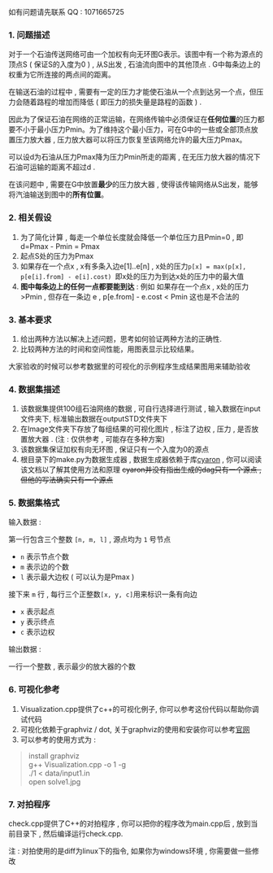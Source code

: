 如有问题请先联系 QQ : 1071665725

### 1. 问题描述

对于一个石油传送网络可由一个加权有向无环图G表示。该图中有一个称为源点的顶点S ( 保证S的入度为0 ) , 从S出发 , 石油流向图中的其他顶点 . G中每条边上的权重为它所连接的两点间的距离。

在输送石油的过程中 , 需要有一定的压力才能使石油从一个点到达另一个点，但压力会随着路程的增加而降低 ( 即压力的损失量是路程的函数 ) . 

因此为了保证石油在网络的正常运输，在网络传输中必须保证在**任何位置**的压力都要不小于最小压力Pmin。为了维持这个最小压力，可在G中的一些或全部顶点放置压力放大器 , 压力放大器可以将压力恢复至该网络允许的最大压力Pmax。

可以设d为石油从压力Pmax降为压力Pmin所走的距离 , 在无压力放大器的情况下石油可运输的距离不超过d . 

在该问题中 , 需要在G中放置**最少**的压力放大器 , 使得该传输网络从S出发，能够将汽油输送到图中的**所有位置**。

### 2. 相关假设

1. 为了简化计算 , 每走一个单位长度就会降低一个单位压力且Pmin=0 , 即d=Pmax - Pmin = Pmax
2. 起点S处的压力为Pmax
3. 如果存在一个点x , x有多条入边e[1]..e[n] , x处的压力`p[x] = max(p[x], p[e[i].from] - e[i].cost) `即x处的压力为到达x处的压力中的最大值 
4. **图中每条边上的任何一点都要能到达** : 例如 如果存在一个点x ,  x处的压力>Pmin , 但存在一条边 e , p[e.from] - e.cost < Pmin 这也是不合法的

### 3. 基本要求 

1. 给出两种方法以解决上述问题，思考如何验证两种方法的正确性.
4. 比较两种方法的时间和空间性能，用图表显示比较结果。

大家验收的时候可以参考数据里的可视化的示例程序生成结果图用来辅助验收

### 4. 数据集描述

1. 该数据集提供100组石油网络的数据 , 可自行选择进行测试 , 输入数据在input文件夹下, 标准输出数据在outputSTD文件夹下
2. 在Image文件夹下存放了每组结果的可视化图片 , 标注了边权 , 压力 , 是否放置放大器  .  (注 : 仅供参考 , 可能存在多种方案)
3. 该数据集保证加权有向无环图 , 保证只有一个入度为0的源点
4. 根目录下的make.py为数据生成器 , 数据生成器依赖于库[cyaron](https://github.com/luogu-dev/cyaron/wiki) , 你可以阅读该文档以了解其使用方法和原理 ~~cyaron并没有指出生成的dag只有一个源点 , 但他的写法确实只有一个源点~~

### 5. 数据集格式

输入数据 : 

第一行包含三个整数 `[n, m, l]` , 源点均为 ` 1 ` 号节点

-  ` n ` 表示节点个数
-  ` m ` 表示边的个数
-  ` l ` 表示最大边权 ( 可以认为是Pmax )

接下来 ` m ` 行 , 每行三个正整数`[x, y, c]`用来标识一条有向边
-  ` x ` 表示起点
-  ` y ` 表示终点
-  ` c ` 表示边权

输出数据 : 

一行一个整数 , 表示最少的放大器的个数

### 6. 可视化参考

1. Visualization.cpp提供了c++的可视化例子, 你可以参考这份代码以帮助你调试代码
2. 可视化依赖于graphviz / dot, 关于graphviz的使用和安装你可以参考[官网](http://www.graphviz.org/)
3. 可以参考的使用方式为 :
> install graphviz  
> g++ Visualization.cpp -o 1 -g  
> ./1 < data/input1.in  
> open solve1.jpg  

### 7. 对拍程序

check.cpp提供了C++的对拍程序 , 你可以把你的程序改为main.cpp后 , 放到当前目录下 , 然后编译运行check.cpp.

注 : 对拍使用的是diff为linux下的指令, 如果你为windows环境 , 你需要做一些修改